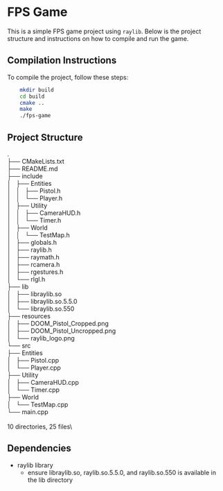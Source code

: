 # FPS Game

This is a simple FPS game project using `raylib`. Below is the project structure and instructions on how to compile and run the game.

## Compilation Instructions

To compile the project, follow these steps:

```sh
    mkdir build
    cd build
    cmake ..
    make
    ./fps-game
```


## Project Structure
.\
├── CMakeLists.txt\
├── README.md\
├── include\
│   ├── Entities\
│   │   ├── Pistol.h\
│   │   └── Player.h\
│   ├── Utility\
│   │   ├── CameraHUD.h\
│   │   └── Timer.h\
│   ├── World\
│   │   └── TestMap.h\
│   ├── globals.h\
│   ├── raylib.h\
│   ├── raymath.h\
│   ├── rcamera.h\
│   ├── rgestures.h\
│   └── rlgl.h\
├── lib\
│   ├── libraylib.so\
│   ├── libraylib.so.5.5.0\
│   └── libraylib.so.550\
├── resources\
│   ├── DOOM_Pistol_Cropped.png\
│   ├── DOOM_Pistol_Uncropped.png\
│   └── raylib_logo.png\
└── src\
    ├── Entities\
    │   ├── Pistol.cpp\
    │   └── Player.cpp\
    ├── Utility\
    │   ├── CameraHUD.cpp\
    │   └── Timer.cpp\
    ├── World\
    │   └── TestMap.cpp\
    └── main.cpp\
\
10 directories, 25 files\

## Dependencies
- raylib library
    - ensure libraylib.so, raylib.so.5.5.0, and raylib.so.550 is available in the lib directory
